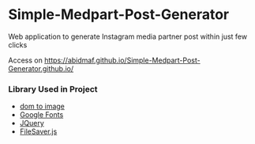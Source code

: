 # Simple-Medpart-Post-Generator
 Web application to generate Instagram media partner post within just few clicks
 
 Access on https://abidmaf.github.io/Simple-Medpart-Post-Generator.github.io/

<h3>Library Used in Project</h3>
<ul>
 <li>
  <a href="https://github.com/tsayen/dom-to-image">dom to image</a>
 </li>
  <li>
  <a href="https://fonts.google.com">Google Fonts</a>
 </li>
 <li>
  <a href="https://jquery.com/">JQuery</a>
 </li>
 <li>
  <a href="https://github.com/eligrey/FileSaver.js/">FileSaver.js</a>
 </li>
</ul>
